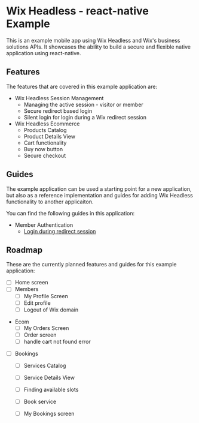 # Wix Headless - react-native Example

This is an example mobile app using Wix Headless and Wix's business solutions APIs. It showcases the ability to build a secure and flexible native application using react-native.

## Features

The features that are covered in this example application are:

* Wix Headless Session Management
    * Managing the active session - visitor or member
    * Secure redirect based login
    * Silent login for login during a Wix redirect session
* Wix Headless Ecommerce
    * Products Catalog
    * Product Details View
    * Cart functionality
    * Buy now button
    * Secure checkout

## Guides

The example application can be used a starting point for a new application, but also as a reference implementation and guides for adding Wix Headless functionality to another applicaiton.

You can find the following guides in this application:
* Member Authentication
  * [Login during redirect session](./docs/login_redirect_session.md)

## Roadmap

These are the currently planned features and guides for this example application:

- [ ] Home screen
- [ ] Members 
  - [ ] My Profile Screen
  - [ ] Edit profile
  - [ ] Logout of Wix domain
- Ecom
  - [ ] My Orders Screen
  - [ ] Order screen
  - [ ] handle cart not found error
- [ ] Bookings
  - [ ] Services Catalog
  - [ ] Service Details View
  - [ ] Finding available slots
  - [ ] Book service 
  - [ ] My Bookings screen
  